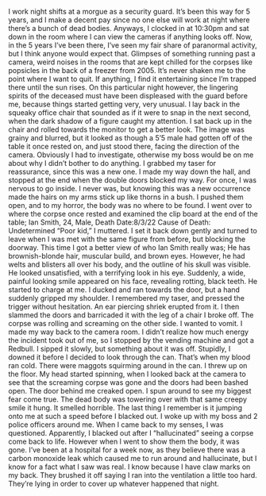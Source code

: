 I work night shifts at a morgue as a security guard. It’s been this way for 5 years, and I make a decent pay since no one else will work at night where there’s a bunch of dead bodies.   Anyways, I clocked in at 10:30pm and sat down in the room where I can view the cameras if anything looks off.   Now, in the 5 years I’ve been there, I’ve seen my fair share of paranormal activity, but I think anyone would expect that. Glimpses of something running past a camera, weird noises in the rooms that are kept chilled for the corpses like popsicles in the back of a freezer from 2005. It’s never shaken me to the point where I want to quit. If anything, I find it entertaining since I’m trapped there until the sun rises.   On this particular night however, the lingering spirits of the deceased must have been displeased with the guard before me, because things started getting very, very unusual.   I lay back in the squeaky office chair that sounded as if it were to snap in the next second, when the dark shadow of a figure caught my attention.   I sat back up in the chair and rolled towards the monitor to get a better look. The image was grainy and blurred, but it looked as though a 5’5 male had gotten off of the table it once rested on, and just stood there, facing the direction of the camera.   Obviously I had to investigate, otherwise my boss would be on me about why I didn’t bother to do anything. I grabbed my taser for reassurance, since this was a new one.   I made my way down the hall, and stopped at the end when the double doors blocked my way. For once, I was nervous to go inside. I never was, but knowing this was a new occurrence made the hairs on my arms stick up like thorns in a bush.   I pushed them open, and to my horror, the body was no where to be found. I went over to where the corpse once rested and examined the clip board at the end of the table;  Ian Smith, 24, Male,  Death Date:8/3/22  Cause of Death: Undetermined  “Poor kid,” I muttered.   I set it back down gently and turned to leave when I was met with the same figure from before, but blocking the doorway.   This time I got a better view of who Ian Smith really was; He has brownish-blonde hair, muscular build, and brown eyes. However, he had welts and blisters all over his body, and the outline of his skull was visible.   He looked unsatisfied, with a terrifying look in his eye. Suddenly, a wide, painful looking smile appeared on his face, revealing rotting, black teeth.   He started to charge at me.   I ducked and ran towards the door, but a hand suddenly gripped my shoulder. I remembered my taser, and pressed the trigger without hesitation.   An ear piercing shriek erupted from it.   I then slammed the doors and barricaded it with the leg of a chair I broke off. The corpse was rolling and screaming on the other side. I wanted to vomit.   I made my way back to the camera room. I didn’t realize how much energy the incident took out of me, so I stopped by the vending machine and got a Redbull. I sipped it slowly, but something about it was off.   Stupidly, I downed it before I decided to look through the can. That’s when my blood ran cold. There were maggots squirming around in the can. I threw up on the floor.   My head started spinning, when I looked back at the camera to see that the screaming corpse was gone and the doors had been bashed open.   The door behind me creaked open.   I spun around to see my biggest fear come true. The dead body was towering over with that same creepy smile it hung. It smelled horrible.   The last thing I remember is it jumping onto me at such a speed before I blacked out. I woke up with my boss and 2 police officers around me.   When I came back to my senses, I was questioned. Apparently, I blacked out after I “hallucinated” seeing a corpse come back to life. However when I went to show them the body, it was gone.   I’ve been at a hospital for a week now, as they believe there was a carbon monoxide leak which caused me to run around and hallucinate, but I know for a fact what I saw was real. I know because I have claw marks on my back. They brushed it off saying I ran into the ventilation a little too hard. They’re lying in order to cover up whatever happened that night.